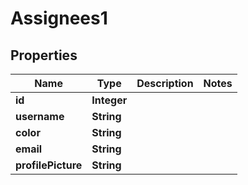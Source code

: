 

# Assignees1


## Properties

| Name | Type | Description | Notes |
|------------ | ------------- | ------------- | -------------|
|**id** | **Integer** |  |  |
|**username** | **String** |  |  |
|**color** | **String** |  |  |
|**email** | **String** |  |  |
|**profilePicture** | **String** |  |  |



